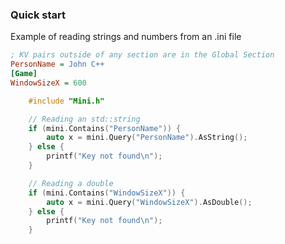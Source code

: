 ### Quick start

Example of reading strings and numbers from an .ini file
```ini
; KV pairs outside of any section are in the Global Section
PersonName = John C++
[Game]
WindowSizeX = 600
```

```cpp
    #include "Mini.h"

    // Reading an std::string
    if (mini.Contains("PersonName")) {
        auto x = mini.Query("PersonName").AsString();
    } else {
        printf("Key not found\n");
    }

    // Reading a double
    if (mini.Contains("WindowSizeX")) {
        auto x = mini.Query("WindowSizeX").AsDouble();
    } else {
        printf("Key not found\n");
    }
```
